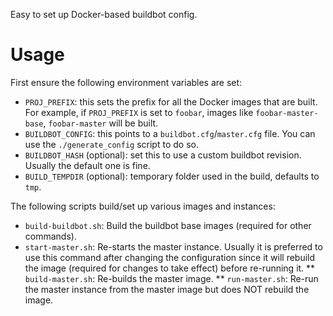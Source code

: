 Easy to set up Docker-based buildbot config.

Usage
=====

First ensure the following environment variables are set:
* `PROJ_PREFIX`: this sets the prefix for all the Docker images that are built. For example, if `PROJ_PREFIX` is set to `foobar`, images like `foobar-master-base`, `foobar-master` will be built.
* `BUILDBOT_CONFIG`: this points to a `buildbot.cfg`/`master.cfg` file. You can use the `./generate_config` script to do so.
* `BUILDBOT_HASH` (optional): set this to use a custom buildbot revision. Usually the default one is fine.
* `BUILD_TEMPDIR` (optional): temporary folder used in the build, defaults to `tmp`.

The following scripts build/set up various images and instances:
* `build-buildbot.sh`: Build the buildbot base images (required for other commands).
* `start-master.sh`: Re-starts the master instance. Usually it is preferred to use this command after changing the configuration since it will rebuild the image (required for changes to take effect) before re-running it.
** `build-master.sh`: Re-builds the master image.
** `run-master.sh`: Re-run the master instance from the master image but does NOT rebuild the image.
